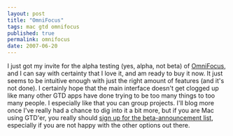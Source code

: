 ```yaml
---
layout: post
title: "OmniFocus"
tags: mac gtd omnifocus
published: true
permalink: omnifocus
date: 2007-06-20
---
```


I just got my invite for the alpha testing (yes, alpha, not beta) of <a href="http://www.omnigroup.com/applications/omnifocus/">OmniFocus</a>, and I can say with certainty that I love it, and am ready to buy it now.  It just seems to be intuitive enough with just the right amount of features (and it's not done).  I certainly hope that the main interface doesn't get clogged up like many other GTD apps have done trying to be too many things to too many people.  I especially like that you can group projects.  I'll blog more once I've really had a chance to dig into it a bit more, but if you are Mac using GTD'er, you really should <a href="http://www.omnigroup.com/mailman/listinfo/omnifocus-beta-announce">sign up for the beta-announcement list</a>, especially if you are not happy with the other options out there.
